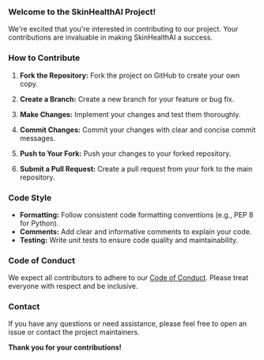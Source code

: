 

### **Welcome to the SkinHealthAI Project!**

We're excited that you're interested in contributing to our project. Your contributions are invaluable in making SkinHealthAI a success.

### **How to Contribute**

1. **Fork the Repository:**
   Fork the project on GitHub to create your own copy.

2. **Create a Branch:**
   Create a new branch for your feature or bug fix.

3. **Make Changes:**
   Implement your changes and test them thoroughly.

4. **Commit Changes:**
   Commit your changes with clear and concise commit messages.

5. **Push to Your Fork:**
   Push your changes to your forked repository.

6. **Submit a Pull Request:**
   Create a pull request from your fork to the main repository.

### **Code Style**

* **Formatting:** Follow consistent code formatting conventions (e.g., PEP 8 for Python).
* **Comments:** Add clear and informative comments to explain your code.
* **Testing:** Write unit tests to ensure code quality and maintainability.

### **Code of Conduct**

We expect all contributors to adhere to our [Code of Conduct](CODE_OF_CONDUCT.md). Please treat everyone with respect and be inclusive.

### **Contact**

If you have any questions or need assistance, please feel free to open an issue or contact the project maintainers.

**Thank you for your contributions!**
